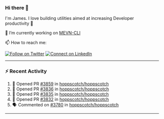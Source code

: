 ### Hi there 👋

I'm James. I love building utilities aimed at increasing Developer productivity :raised_hands: 

🔭 I’m currently working on [MEVN-CLI](https://github.com/madlabsinc/mevn-cli)

📫 How to reach me:

[![Follow on Twitter](https://img.shields.io/badge/--twitter?label=Twitter&logo=Twitter&style=social)](https://twitter.com/james_madhacks) [![Connect on LinkedIn](https://img.shields.io/badge/--linkedin?label=LinkedIn&logo=LinkedIn&style=social)](https://www.linkedin.com/in/jamesgeorge007)

---

### :zap: Recent Activity

<!--START_SECTION:activity-->
1. 💪 Opened PR [#3859](https://github.com/hoppscotch/hoppscotch/pull/3859) in [hoppscotch/hoppscotch](https://github.com/hoppscotch/hoppscotch)
2. 💪 Opened PR [#3836](https://github.com/hoppscotch/hoppscotch/pull/3836) in [hoppscotch/hoppscotch](https://github.com/hoppscotch/hoppscotch)
3. 💪 Opened PR [#3835](https://github.com/hoppscotch/hoppscotch/pull/3835) in [hoppscotch/hoppscotch](https://github.com/hoppscotch/hoppscotch)
4. 💪 Opened PR [#3832](https://github.com/hoppscotch/hoppscotch/pull/3832) in [hoppscotch/hoppscotch](https://github.com/hoppscotch/hoppscotch)
5. 🗣 Commented on [#3780](https://github.com/hoppscotch/hoppscotch/pull/3780#issuecomment-1934509627) in [hoppscotch/hoppscotch](https://github.com/hoppscotch/hoppscotch)
<!--END_SECTION:activity-->

---

<!--
**jamesgeorge007/jamesgeorge007** is a ✨ _special_ ✨ repository because its `README.md` (this file) appears on your GitHub profile.

Here are some ideas to get you started:

- 🌱 I’m currently learning ...
- 👯 I’m looking to collaborate on ...
- 🤔 I’m looking for help with ...
- 💬 Ask me about ...
- 😄 Pronouns: ...
- ⚡ Fun fact: ...
-->

